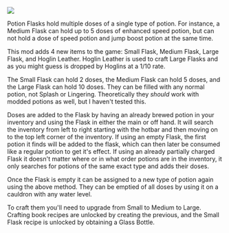 [![](https://img.shields.io/curseforge/dt/985342?logo=curseforge&logoColor=342d29&label=Downloads%3A&labelColor=%23F16436&color=342d29
)](https://www.curseforge.com/minecraft/mc-mods/end-game-enhanced)

Potion Flasks hold multiple doses of a single type of potion. For instance, a Medium Flask can hold up to 5 doses of enhanced speed potion, but can not hold a dose of speed potion and jump boost potion at the same time.

This mod adds 4 new items to the game: Small Flask, Medium Flask, Large Flask, and Hoglin Leather. Hoglin Leather is used to craft Large Flasks and as you might guess is dropped by Hoglins at a 1/10 rate.

The Small Flask can hold 2 doses, the Medium Flask can hold 5 doses, and the Large Flask can hold 10 doses. They can be filled with any normal potion, not Splash or Lingering. Theoretically they *should* work with modded potions as well, but I haven't tested this.

Doses are added to the Flask by having an already brewed potion in your inventory and using the Flask in either the main or off hand. It will search the inventory from left to right starting with the hotbar and then moving on to the top left corner of the inventory. If using an empty Flask, the first potion it finds will be added to the flask, which can then later be consumed like a regular potion to get it's effect. If using an already partially charged Flask it doesn't matter where or in what order potions are in the inventory, it only searches for potions of the same exact type and adds their doses.

Once the Flask is empty it can be assigned to a new type of potion again using the above method. They can be emptied of all doses by using it on a cauldron with any water level.

To craft them you'll need to upgrade from Small to Medium to Large. Crafting book recipes are unlocked by creating the previous, and the Small Flask recipe is unlocked by obtaining a Glass Bottle.
